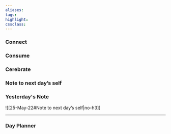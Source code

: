 ```yaml
---
aliases:  
tags:
highlight:  
cssclass:
---
```


### Connect 
### Consume
### Cerebrate
### Note to next day’s self
### Yesterday's Note
 ![[25-May-22#Note to next day’s self|no-h3]]

--- 
### Day Planner

